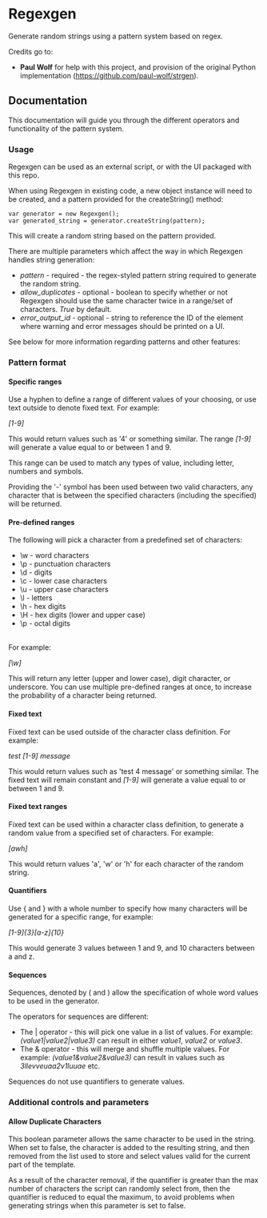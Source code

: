 # Regexgen

Generate random strings using a pattern system based on regex.

Credits go to:
- **Paul Wolf** for help with this project, and provision of the original Python implementation (https://github.com/paul-wolf/strgen).

## Documentation

This documentation will guide you through the different operators and functionality of the pattern system.

### Usage

Regexgen can be used as an external script, or with the UI packaged with this repo.

When using Regexgen in existing code, a new object instance will need to be created, and a pattern provided for the createString() method:

~~~~
var generator = new Regexgen();
var generated_string = generator.createString(pattern);
~~~~

This will create a random string based on the pattern provided. 

There are multiple parameters which affect the way in which Regexgen handles string generation:

- *pattern* - required - the regex-styled pattern string required to generate the random string.
- *allow_duplicates* - optional - boolean to specify whether or not Regexgen should use the same character twice in a range/set of characters. *True* by default.
- *error_output_id* - optional - string to reference the ID of the element where warning and error messages should be printed on a UI.

See below for more information regarding patterns and other features:

### Pattern format

#### Specific ranges

Use a hyphen to define a range of different values of your choosing, or use text outside to denote fixed text. For example:

*[1-9]*

This would return values such as '4' or something similar. The range *[1-9]* will generate a value equal to or between 1 and 9.

This range can be used to match any types of value, including letter, numbers and symbols. 

Providing the '-' symbol has been used between two valid characters, any character that is between the specified characters (including the specified) will be returned.

#### Pre-defined ranges

The following will pick a character from a predefined set of characters:

- \w - word characters</li>
- \p - punctuation characters</li>
- \d - digits</li>
- \c - lower case characters</li>
- \u - upper case characters</li>
- \l - letters</li>
- \h - hex digits</li>
- \H - hex digits (lower and upper case)</li>
- \p - octal digits</li><br>

For example:

*[\w]*

This will return any letter (upper and lower case), digit character, or underscore. You can use multiple pre-defined ranges at once, to increase the probability of a character being returned.

#### Fixed text

Fixed text can be used outside of the character class definition. For example:

*test [1-9] message*

This would return values such as 'test 4 message' or something similar. The fixed text will remain constant and *[1-9]* will generate a value equal to or between 1 and 9.

#### Fixed text ranges

Fixed text can be used within a character class definition, to generate a random value from a specified set of characters. For example:

*[awh]*

This would return values 'a', 'w' or 'h' for each character of the random string.

#### Quantifiers

Use { and } with a whole number to specify how many characters will be generated for a specific range, for example:

*[1-9]{3}[a-z]{10}*

This would generate 3 values between 1 and 9, and 10 characters between a and z.

#### Sequences

Sequences, denoted by ( and ) allow the specification of whole word values to be used in the generator.

The operators for sequences are different:

- The | operator - this will pick one value in a list of values.
  For example: *(value1|value2|value3)* can result in either *value1*, *value2* or *value3*.
- The & operator - this will merge and shuffle multiple values.
  For example: *(value1&value2&value3)* can result in values such as *3llevveuaa2v1luuae* etc.

Sequences do not use quantifiers to generate values.

### Additional controls and parameters

#### Allow Duplicate Characters

This boolean parameter allows the same character to be used in the string. When set to false, the character is added to the resulting string, and then removed from the list used to store and select values valid for the current part of the template.

As a result of the character removal, if the quantifier is greater than the max number of characters the script can randomly select from, then the quantifier is reduced to equal the maximum, to avoid problems when generating strings when this parameter is set to false.
